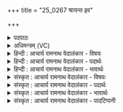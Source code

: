 +++
title = "25_0267 श्रायन्त इव"

+++
<details><summary>पदपाठः</summary>

श्रा꣡य꣢꣯न्तः। इ꣣व। सू꣡र्य꣢꣯म्। वि꣡श्वा꣢꣯। इत्। इ꣡न्द्र꣢꣯स्य। भ꣣क्षत। व꣡सू꣢꣯नि। जा꣣तः꣢। ज꣡नि꣢꣯मानि। ओ꣡ज꣢꣯सा। प्र꣡ति꣢꣯। भा꣣ग꣢म्। न। दी꣣धिमः। २६७।
</details>

<details><summary>अधिमन्त्रम् (VC)</summary>

- इन्द्रः
- नृमेध आङ्गिरसः
- बृहती
- मध्यमः
- ऐन्द्रं काण्डम्
</details>

<details><summary>हिन्दी : आचार्य रामनाथ वेदालंकार - विषयः</summary>

अगले मन्त्र में यह विषय है कि परमात्मा के गुण-कर्म-स्वभाव हमें धारण करने चाहिएँ।
</details>

<details><summary>हिन्दी : आचार्य रामनाथ वेदालंकार - पदार्थः</summary>

पदार्थान्वयभाषाः -  हे मनुष्यो ! (श्रायन्तः) फल पकानेवाले वृक्ष आदि अथवा पकानेवाले अग्नि आदि (सूर्यम् इव) जैसे सूर्य का सेवन करते हैं, वैसे (श्रायन्तः) अपने आत्मा को परिपक्व करते हुए तुम लोग (इन्द्रस्य) जगत् के सम्राट् परमेश्वर के (विश्वा इत्) सभी परोपकार, दयालुता, न्यायकारिता आदि स्वरूपों का (भक्षत) सेवन करो। (जातः) प्रसिद्ध वह परमेश्वर (ओजसा) अपने बल से (वसूनि) समस्त धनों को, और (जनिमानि) विविध जन्मों को देता है। हम (भागं न) जैसे पुत्र दायभाग को ग्रहण कर अपने पास रख लेता है, वैसे ही उस इन्द्र परमेश्वर को (प्रतिदीधिमः) अपने हृदय में धारण करते हैं ॥५॥ इस मन्त्र में दो उपमालङ्कारों की संसृष्टि है ॥५॥
</details>

<details><summary>हिन्दी : आचार्य रामनाथ वेदालंकार - भावार्थः</summary>

भावार्थभाषाः -  जैसे सूर्य के बिना फल आदि नहीं पकते हैं, ऐसे ही परमेश्वर के बिना जीवात्माओं का परिपाक नहीं होता है। जैसे पुत्र अपने दायभाग को अपने पास रख लेते हैं, ऐसे ही सबको चाहिए कि परमात्मा को अपने अन्दर धारण करें ॥५॥
</details>

<details><summary>संस्कृत : आचार्य रामनाथ वेदालंकार - विषयः</summary>

अथ परमात्मनो गुणकर्मस्वभावा अस्माभिर्धारणीया इत्याह।
</details>

<details><summary>संस्कृत : आचार्य रामनाथ वेदालंकार - पदार्थः</summary>

पदार्थान्वयभाषाः -  हे मनुष्याः ! (श्रायन्तः) फलपाकं कुर्वन्तो वृक्षादयः, परिपाकं कुर्वन्तो वह्न्यादयो वा। श्रै पाके धातोः शतरि रूपम्। (सूर्यम् इव) यथा सूर्यं सेवन्ते तथा (श्रायन्तः) स्वात्मनः परिपाकं कुर्वन्तो यूयम् (इन्द्रस्य) जगत्सम्राजः परमेश्वरस्य (विश्वा इत्) विश्वानि एव, सर्वाण्येव परोपकारित्व-दयालुत्व-न्यायकारित्वादीनि स्वरूपाणि (भक्षत) भजत, सेवध्वम्। भज सेवायाम् धातोर्लोटि सिब्विकरणश्छान्दसः। यद्वा भक्ष अदने भ्वादिः, तस्य रूपम्। अत्त, सेवध्वम्। (जातः) प्रसिद्धः स इन्द्रः परमेश्वरः (ओजसा) स्वकीयेन बलेन, समस्तानि (वसूनि) धनानि (जनिमानि) विविधानि जन्मानि च। जनी प्रादुर्भावे धातोः ‘जनिमृङ्भ्यामिमनिन्’ उ० ४।१५० इति इमनिन् प्रत्ययः। ददातीति शेषः। वयम् तम् इन्द्रम् (भागं न) यथा पुत्रः स्वदायभागं प्रतिदधाति प्रतिगृह्य स्वसमीपे धारयति तथा (प्रति दीधिमः) स्वहृदये धारयामः। दीधीङ् दीप्तिदेवनयोः, (अत्र) धारणार्थः, परस्मैपदं छान्दसम्। यद्वा, दधातेरिदं छान्दसं रूपम्, प्रतिदीधिमः प्रतिदध्मः ॥५॥ एतन्मन्त्रस्य ऋग्वेदीयः पाठो यास्काचार्येणैवं व्याख्यातः—समाश्रिताः सूर्यमुपतिष्ठन्ते। अपि वोपमार्थे स्यात्, सूर्यमिवेन्द्रमुपतिष्ठन्ते। सर्वाणीन्द्रस्य धनानि विभक्षमाणाः, स यथा धनानि विभजति जाते च जनिष्यमाणे च। वयं तं भागमनुध्यायामौजसा बलेन। ओज ओजतेर्वा उब्जतेर्वा। निरु० ६।८। अत्र द्वयोरुपमयोः संसृष्टिरलङ्कारः ॥५॥
</details>

<details><summary>संस्कृत : आचार्य रामनाथ वेदालंकार - भावार्थः</summary>

भावार्थभाषाः -  सूर्यं विना फलादीनामिव पमेश्वरं विना जीवात्मनां परिपाको न जायते। यथा पुत्रा निजं निजं दायभागं स्वपार्श्वे धरन्ति, तथैव सर्वैः परमात्मा हृदि धारणीयः ॥५॥
</details>

<details><summary>संस्कृत : आचार्य रामनाथ वेदालंकार - पादटिप्पनी</summary>

टिप्पणी:   १. ऋ० ८।९९।३, य० ३३।४१, अथ० २०।५८।१, सर्वत्र ‘वसूनि जाते जनिमान ओजसा प्रति भागं न दीधिम’ इति पाठः। साम० १३१९।
</details>